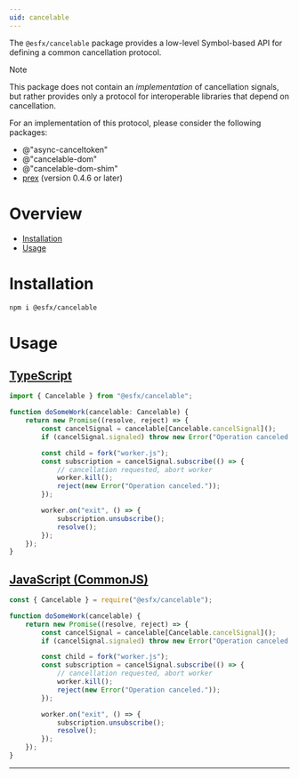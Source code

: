 ```yaml
---
uid: cancelable
---
```


The `@esfx/cancelable` package provides a low-level Symbol-based API for defining a common cancellation protocol.

> [!NOTE]
> This package does not contain an *implementation* of cancellation signals, but rather provides only a
> protocol for interoperable libraries that depend on cancellation.
>
> For an implementation of this protocol, please consider the following packages:
> - @"async-canceltoken"
> - @"cancelable-dom"
> - @"cancelable-dom-shim"
> - [prex](https://github.com/rbuckton/prex#readme) (version 0.4.6 or later)

# Overview

* [Installation](#installation)
* [Usage](#usage)

# Installation

```sh
npm i @esfx/cancelable
```

# Usage

## [TypeScript](#tab/ts)
```ts
import { Cancelable } from "@esfx/cancelable";

function doSomeWork(cancelable: Cancelable) {
    return new Promise((resolve, reject) => {
        const cancelSignal = cancelable[Cancelable.cancelSignal]();
        if (cancelSignal.signaled) throw new Error("Operation canceled.");

        const child = fork("worker.js");
        const subscription = cancelSignal.subscribe(() => {
            // cancellation requested, abort worker
            worker.kill();
            reject(new Error("Operation canceled."));
        });

        worker.on("exit", () => {
            subscription.unsubscribe();
            resolve();
        });
    });
}
```

## [JavaScript (CommonJS)](#tab/js)
```js
const { Cancelable } = require("@esfx/cancelable");

function doSomeWork(cancelable) {
    return new Promise((resolve, reject) => {
        const cancelSignal = cancelable[Cancelable.cancelSignal]();
        if (cancelSignal.signaled) throw new Error("Operation canceled.");

        const child = fork("worker.js");
        const subscription = cancelSignal.subscribe(() => {
            // cancellation requested, abort worker
            worker.kill();
            reject(new Error("Operation canceled."));
        });

        worker.on("exit", () => {
            subscription.unsubscribe();
            resolve();
        });
    });
}
```

***
